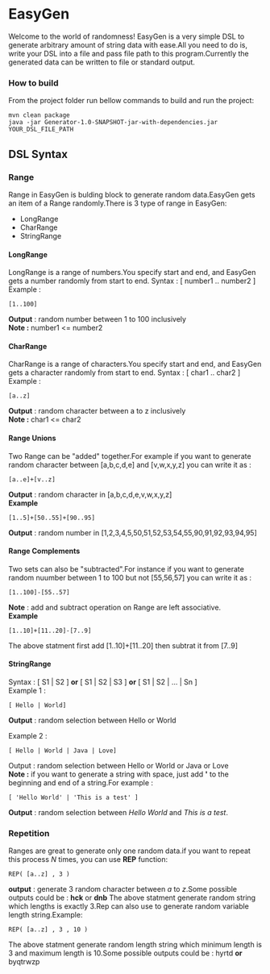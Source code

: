 # EasyGen
Welcome to the world of randomness! EasyGen is a very simple DSL to generate arbitrary amount of string data with ease.All you need 
to do is, write your DSL into a file and pass file path to this program.Currently the generated data can be written to file or standard output. 

### How to build
From the project folder run bellow commands to build and run the project:
```
mvn clean package
java -jar Generator-1.0-SNAPSHOT-jar-with-dependencies.jar YOUR_DSL_FILE_PATH
```

## DSL Syntax
### Range
Range in EasyGen is bulding block to generate random data.EasyGen gets an item of a Range randomly.There is 3 type of range in EasyGen:
* LongRange
* CharRange
* StringRange

#### LongRange
LongRange is a range of numbers.You specify start and end, and EasyGen gets a number randomly from start to end.
Syntax  : [ number1 .. number2 ]  
Example :  
```
[1..100]  
```
**Output**  : random number between 1 to 100 inclusively  
**Note :** number1 <= number2

#### CharRange
CharRange is a range of characters.You specify start and end, and EasyGen gets a character randomly from start to end.
Syntax  : [ char1 .. char2 ]  
Example :  
```
[a..z]  
```
**Output**  : random character between a to z inclusively   
**Note :** char1 <= char2

#### Range Unions
Two Range can be "added" together.For example if you want to generate random character between [a,b,c,d,e] and [v,w,x,y,z] you can write it as :  
```
[a..e]+[v..z]
```
**Output**  : random character in [a,b,c,d,e,v,w,x,y,z]  
**Example**
```
[1..5]+[50..55]+[90..95]
```
**Output** : random number in [1,2,3,4,5,50,51,52,53,54,55,90,91,92,93,94,95]

#### Range Complements
Two sets can also be "subtracted".For instance if you want to generate random nuumber between 1 to 100 but not [55,56,57] you can write it as :
```
[1..100]-[55..57]
```
**Note** : add and subtract operation on Range are left associative.  
**Example**
```
[1..10]+[11..20]-[7..9]
```
The above statment first add [1..10]+[11..20] then subtrat it from [7..9]

#### StringRange
Syntax   : [ S1 | S2 ] **or** [ S1 | S2 | S3 ] **or** [ S1 | S2 | ... | Sn ]   
Example 1 :  
```
[ Hello | World]    
```
**Output** : random selection between Hello or World  


Example 2 :  
```
[ Hello | World | Java | Love]  
```
Output : random selection between Hello or World or Java or Love  
**Note :** if you want to generate a string with space, just add **'** to the beginning and end of a string.For example :  
```
[ 'Hello World' | 'This is a test' ]  
```
**Output** : random selection between *Hello World* and *This is a test*.  

### Repetition
Ranges are great to generate only one random data.if you want to repeat this process *N* times, you can use **REP** function:
```
REP( [a..z] , 3 )
```
**output** : generate 3 random character between *a* to *z*.Some possible outputs could be : **hck** or **dnb**
The above statment generate random string which lengths is exactly 3.Rep can also use to generate random variable length string.Example:  
```
REP( [a..z] , 3 , 10 )
```
The above statment generate random length string which minimum length is 3 and maximum length is 10.Some possible outputs could be : hyrtd **or** byqtrwzp
